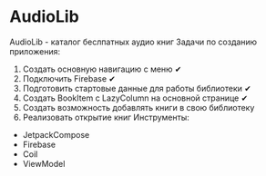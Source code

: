 # AudioLib
AudioLib - каталог беслпатных аудио книг
Задачи по созданию приложения:
1. Создать основную навигацию с меню ✔
2. Подключить Firebase ✔
3. Подготовить стартовые данные для работы библиотеки ✔
4. Создать BookItem с LazyColumn на основной странице ✔
5. Создать возможность добавлять книги в свою библиотеку 
6. Реализовать открытие книг
Инструменты:
- JetpackCompose
- Firebase
- Coil
- ViewModel

